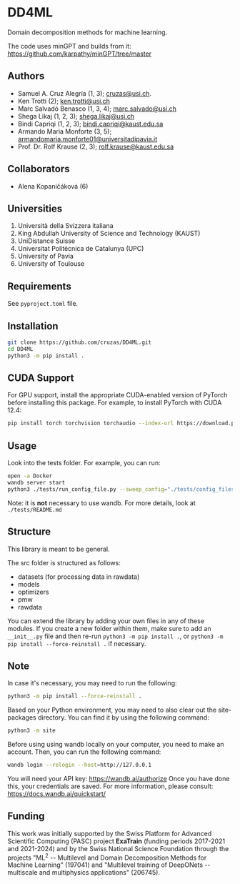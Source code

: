 # DD4ML
Domain decomposition methods for machine learning.

The code uses minGPT and builds from it: https://github.com/karpathy/minGPT/tree/master

## Authors
* Samuel A. Cruz Alegría (1, 3); cruzas@usi.ch.
* Ken Trotti (2); ken.trotti@usi.ch
* Marc Salvadó Benasco (1, 3, 4); marc.salvado@usi.ch
* Shega Likaj (1, 2, 3); shega.likaj@usi.ch
* Bindi Capriqi (1, 2, 3); bindi.capriqi@kaust.edu.sa
* Armando Maria Monforte (3, 5); armandomaria.monforte01@universitadipavia.it
* Prof. Dr. Rolf Krause (2, 3); rolf.krause@kaust.edu.sa

## Collaborators
* Alena Kopaničáková (6)

## Universities
1. Università della Svizzera italiana
2. King Abdullah University of Science and Technology (KAUST)
3. UniDistance Suisse
4. Universitat Politècnica de Catalunya (UPC)
5. University of Pavia
6. University of Toulouse

## Requirements
See ``pyproject.toml`` file. 

## Installation
```bash
git clone https://github.com/cruzas/DD4ML.git
cd DD4ML
python3 -m pip install .
```

## CUDA Support
For GPU support, install the appropriate CUDA-enabled version of PyTorch before installing this package. For example, to install PyTorch with CUDA 12.4:
```bash
pip install torch torchvision torchaudio --index-url https://download.pytorch.org/whl/cu124
```

## Usage
Look into the tests folder. For example, you can run:
```bash
open -a Docker
wandb server start
python3 ./tests/run_config_file.py --sweep_config="./tests/config_files/config_sgd.yaml"
```

Note: it is **not** necessary to use wandb. For more details, look at ```./tests/README.md```

## Structure
This library is meant to be general. 

The src folder is structured as follows:
- datasets (for processing data in rawdata)
- models 
- optimizers
- pmw
- rawdata

You can extend the library by adding your own files in any of these modules. If you create a new folder within them, make sure to add an ```__init__.py``` file and then re-run ```python3 -m pip install .```, or ```python3 -m pip install --force-reinstall .``` if necessary. 

## Note
In case it's necessary, you may need to run the following:
```bash
python3 -m pip install --force-reinstall .
```
Based on your Python environment, you may need to also clear out the site-packages directory. You can find it by using the following command:
```bash
python3 -m site
```

Before using using wandb locally on your computer, you need to make an account. Then, you can run the following command:
```bash
wandb login --relogin --host=http://127.0.0.1
```
You will need your API key: https://wandb.ai/authorize
Once you have done this, your credentials are saved. For more information, please consult: https://docs.wandb.ai/quickstart/

## Funding
This work was initially supported by the Swiss Platform for Advanced Scientific Computing (PASC) project **ExaTrain** (funding periods 2017-2021 and 2021-2024) and by the Swiss National Science Foundation through the projects "ML<sup>2</sup> -- Multilevel and Domain Decomposition Methods for Machine Learning" (197041) and "Multilevel training of DeepONets -- multiscale and multiphysics applications" (206745). 
